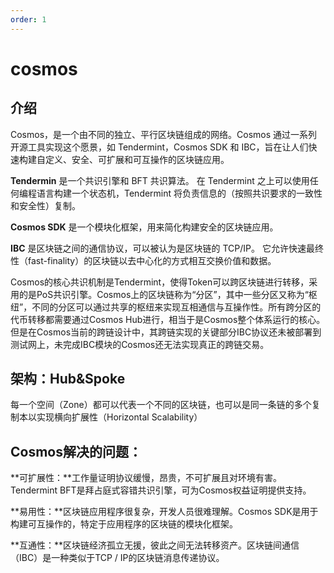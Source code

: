 ```yaml
---
order: 1
---
```


# cosmos

## 介绍

Cosmos，是一个由不同的独立、平行区块链组成的网络。Cosmos 通过一系列开源工具实现这个愿景，如 Tendermint，Cosmos SDK 和 IBC，旨在让人们快速构建自定义、安全、可扩展和可互操作的区块链应用。 

**Tendermin** 是一个共识引擎和 BFT 共识算法。 在 Tendermint 之上可以使用任何编程语言构建一个状态机，Tendermint 将负责信息的（按照共识要求的一致性和安全性）复制。

**Cosmos SDK** 是一个模块化框架，用来简化构建安全的区块链应用。

**IBC** 是区块链之间的通信协议，可以被认为是区块链的 TCP/IP。 它允许快速最终性（fast-finality）的区块链以去中心化的方式相互交换价值和数据。

Cosmos的核心共识机制是Tendermint，使得Token可以跨区块链进行转移，采用的是PoS共识引擎。Cosmos上的区块链称为“分区”，其中一些分区又称为“枢纽”，不同的分区可以通过共享的枢纽来实现互相通信与互操作性。所有跨分区的代币转移都需要通过Cosmos Hub进行，相当于是Cosmos整个体系运行的核心。但是在Cosmos当前的跨链设计中，其跨链实现的关键部分IBC协议还未被部署到测试网上，未完成IBC模块的Cosmos还无法实现真正的跨链交易。

## 架构：Hub&Spoke   

每一个空间（Zone）都可以代表一个不同的区块链，也可以是同一条链的多个复制本以实现横向扩展性（Horizontal Scalability）

## Cosmos解决的问题：

**可扩展性：**工作量证明协议缓慢，昂贵，不可扩展且对环境有害。Tendermint BFT是拜占庭式容错共识引擎，可为Cosmos权益证明提供支持。

**易用性：**区块链应用程序很复杂，开发人员很难理解。Cosmos SDK是用于构建可互操作的，特定于应用程序的区块链的模块化框架。

**互通性：**区块链经济孤立无援，彼此之间无法转移资产。区块链间通信（IBC）是一种类似于TCP / IP的区块链消息传递协议。